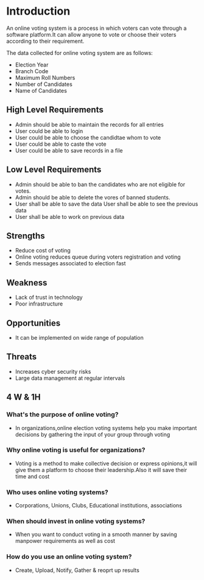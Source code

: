# Introduction
An online voting system is a process in which voters can vote through a software platform.It can allow anyone to vote or choose their voters according to their requirement.

The data collected for online voting system are as follows:
- Election Year
- Branch Code
- Maximum Roll Numbers
- Number of Candidates
- Name of Candidates


## High Level Requirements
- Admin should be able to maintain the records for all entries
- User could be able to login
- User could be able to choose the candidtae whom to vote
- User could be able to caste the vote
- User could be able to save records in a file


## Low Level Requirements
- Admin should be able to ban the candidates who are not eligible for votes.
- Admin should be able to delete the vores of banned students.
- User shall be able to save the data User shall be able to see the previous data
- User shall be able to work on previous data

## Strengths
- Reduce cost of voting
- Online voting reduces queue during voters registration and voting
- Sends messages associated to election fast

## Weakness
- Lack of trust in technology
- Poor infrastructure

## Opportunities
- It can be implemented on wide range of population

## Threats
- Increases cyber security risks
- Large data management at regular intervals

## 4 W & 1H
### What's the purpose of online voting?
- In organizations,online election voting systems help you make important decisions by gathering the input of your group through voting

### Why online voting is useful for organizations?
- Voting is a method to make collective decision or express opinions,it will give them a platform to choose their leadership.Also it will save their time and cost

### Who uses online voting systems?
- Corporations, Unions, Clubs, Educational institutions, associations

### When should invest in online voting systems?
- When you want to conduct voting in a smooth manner by saving manpower requirements as well as cost

### How do you use an online voting system?
- Create, Upload, Notify, Gather & reoprt up results

